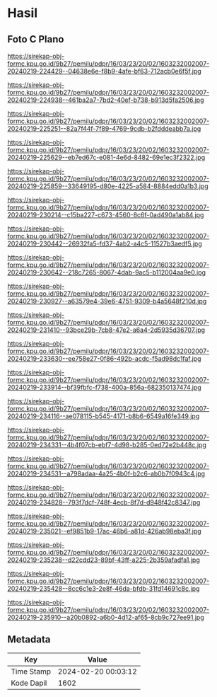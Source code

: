 # Hasil

## Foto C Plano

https://sirekap-obj-formc.kpu.go.id/9b27/pemilu/pdpr/16/03/23/20/02/1603232002007-20240219-224429--04638e6e-f8b9-4afe-bf63-712acb0e6f5f.jpg

https://sirekap-obj-formc.kpu.go.id/9b27/pemilu/pdpr/16/03/23/20/02/1603232002007-20240219-224938--461ba2a7-7bd2-40ef-b738-b913d5fa2506.jpg

https://sirekap-obj-formc.kpu.go.id/9b27/pemilu/pdpr/16/03/23/20/02/1603232002007-20240219-225251--82a7f44f-7f89-4769-9cdb-b2fdddeabb7a.jpg

https://sirekap-obj-formc.kpu.go.id/9b27/pemilu/pdpr/16/03/23/20/02/1603232002007-20240219-225629--eb7ed67c-e081-4e6d-8482-69e1ec3f2322.jpg

https://sirekap-obj-formc.kpu.go.id/9b27/pemilu/pdpr/16/03/23/20/02/1603232002007-20240219-225859--33649195-d80e-4225-a584-8884edd0a1b3.jpg

https://sirekap-obj-formc.kpu.go.id/9b27/pemilu/pdpr/16/03/23/20/02/1603232002007-20240219-230214--c15ba227-c673-4560-8c6f-0ad490a1ab84.jpg

https://sirekap-obj-formc.kpu.go.id/9b27/pemilu/pdpr/16/03/23/20/02/1603232002007-20240219-230442--26932fa5-fd37-4ab2-a4c5-11527b3aedf5.jpg

https://sirekap-obj-formc.kpu.go.id/9b27/pemilu/pdpr/16/03/23/20/02/1603232002007-20240219-230642--218c7265-8067-4dab-9ac5-b112004aa9e0.jpg

https://sirekap-obj-formc.kpu.go.id/9b27/pemilu/pdpr/16/03/23/20/02/1603232002007-20240219-230927--a63579e4-39e6-4751-9309-b4a5648f210d.jpg

https://sirekap-obj-formc.kpu.go.id/9b27/pemilu/pdpr/16/03/23/20/02/1603232002007-20240219-231410--93bce29b-7cb8-47e2-a6a4-2d5935d36707.jpg

https://sirekap-obj-formc.kpu.go.id/9b27/pemilu/pdpr/16/03/23/20/02/1603232002007-20240219-233630--ee758e27-0f86-492b-acdc-f5ad98dc1faf.jpg

https://sirekap-obj-formc.kpu.go.id/9b27/pemilu/pdpr/16/03/23/20/02/1603232002007-20240219-233914--bf39fbfc-f738-400a-856a-682350137474.jpg

https://sirekap-obj-formc.kpu.go.id/9b27/pemilu/pdpr/16/03/23/20/02/1603232002007-20240219-234116--ae078115-b545-4171-b8b6-6549a16fe349.jpg

https://sirekap-obj-formc.kpu.go.id/9b27/pemilu/pdpr/16/03/23/20/02/1603232002007-20240219-234331--4b4f07cb-ebf7-4d98-b285-0ed72e2b448c.jpg

https://sirekap-obj-formc.kpu.go.id/9b27/pemilu/pdpr/16/03/23/20/02/1603232002007-20240219-234531--a798adaa-4a25-4b0f-b2c6-ab0b7f0943c4.jpg

https://sirekap-obj-formc.kpu.go.id/9b27/pemilu/pdpr/16/03/23/20/02/1603232002007-20240219-234828--793f7dcf-748f-4ecb-8f7d-d948f42c8347.jpg

https://sirekap-obj-formc.kpu.go.id/9b27/pemilu/pdpr/16/03/23/20/02/1603232002007-20240219-235021--ef9851b9-17ac-46b6-a81d-426ab98eba3f.jpg

https://sirekap-obj-formc.kpu.go.id/9b27/pemilu/pdpr/16/03/23/20/02/1603232002007-20240219-235238--d22cdd23-89bf-43ff-a225-2b359afadfa1.jpg

https://sirekap-obj-formc.kpu.go.id/9b27/pemilu/pdpr/16/03/23/20/02/1603232002007-20240219-235428--8cc6c1e3-2e8f-46da-bfdb-31fd14691c8c.jpg

https://sirekap-obj-formc.kpu.go.id/9b27/pemilu/pdpr/16/03/23/20/02/1603232002007-20240219-235910--a20b0892-a6b0-4d12-af65-8cb9c727ee91.jpg


## Metadata

| Key        | Value               |
| ---------- | ------------------- |
| Time Stamp | 2024-02-20 00:03:12 |
| Kode Dapil | 1602                |



